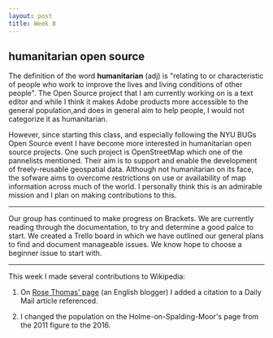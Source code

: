 ```yaml
---
layout: post
title: Week 8
---
```

## humanitarian open source 

The definition of the word **humanitarian** (adj) is "relating to or characteristic of people who work to improve the lives and living conditions of other people".
The Open Source project that I am currently working on is a text editor and while I think it makes Adobe products more accessible to the general population,and does in general aim to help people, 
I would not categorize it as humanitarian.  

However, since starting this class, and especially following the NYU BUGs Open Source event I have become more interested in humanitarian open source projects. One such project 
is OpenStreetMap which one of the pannelists mentioned. Their aim is to support and enable the development of freely-reusable geospatial data. Although not humanitarian on its face, the sofware aims to overcome restrictions on use or availability of map information across much of the world.
I personally think this is an admirable mission and I plan on making contributions to this. 

----
Our group has continued to make progress on Brackets. We are currently reading through the documentation, to try and determine a good palce to start. We created a Trello board in which we have outlined our general plans to find and document manageable issues. We know hope to choose a beginner issue to start with. 

----

This week I made several contributions to Wikipedia:
1. On [Rose Thomas' page](https://en.wikipedia.org/wiki/Rose_Thomas_(blogger)) (an English blogger) I added a citation to a Daily Mail article referenced. 

2. I changed the population on the Holme-on-Spalding-Moor's page from the 2011 figure to the 2016. 

